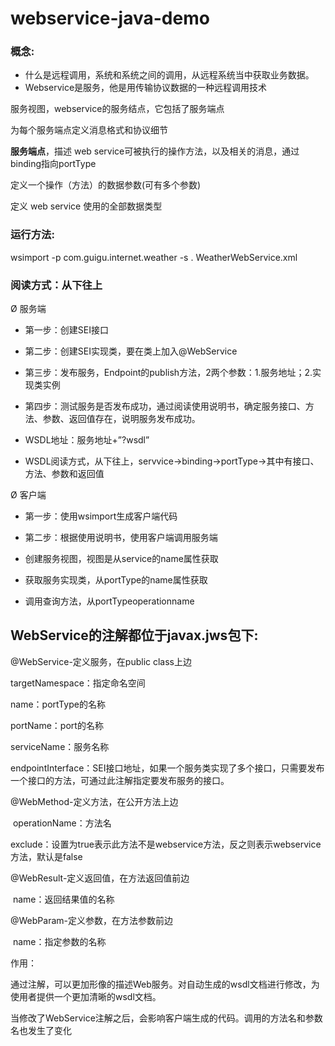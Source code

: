 # webservice-java-demo

### 概念:

- 什么是远程调用，系统和系统之间的调用，从远程系统当中获取业务数据。
- Webservice是服务，他是用传输协议数据的一种远程调用技术

<service>    服务视图，webservice的服务结点，它包括了服务端点

<binding>     为每个服务端点定义消息格式和协议细节

<portType>   **服务端点**，描述 web service可被执行的操作方法，以及相关的消息，通过binding指向portType

<message>   定义一个操作（方法）的数据参数(可有多个参数)

<types>        定义 web service 使用的全部数据类型

### 运行方法:

wsimport -p com.guigu.internet.weather -s . WeatherWebService.xml

### 阅读方式：从下往上

Ø  服务端

- 第一步：创建SEI接口

- 第二步：创建SEI实现类，要在类上加入@WebService

- 第三步：发布服务，Endpoint的publish方法，2两个参数：1.服务地址；2.实现类实例

- 第四步：测试服务是否发布成功，通过阅读使用说明书，确定服务接口、方法、参数、返回值存在，说明服务发布成功。

- WSDL地址：服务地址+”?wsdl”

- WSDL阅读方式，从下往上，servvice->binding->portType->其中有接口、方法、参数和返回值



Ø  客户端

- 第一步：使用wsimport生成客户端代码

- 第二步：根据使用说明书，使用客户端调用服务端

- 创建服务视图，视图是从service的name属性获取

- 获取服务实现类，从portType的name属性获取

- 调用查询方法，从portTypeoperationname



## WebService的注解都位于javax.jws包下:

@WebService-定义服务，在public class上边

targetNamespace：指定命名空间

name：portType的名称

portName：port的名称

serviceName：服务名称

endpointInterface：SEI接口地址，如果一个服务类实现了多个接口，只需要发布一个接口的方法，可通过此注解指定要发布服务的接口。

@WebMethod-定义方法，在公开方法上边

​        operationName：方法名

​        exclude：设置为true表示此方法不是webservice方法，反之则表示webservice方法，默认是false

@WebResult-定义返回值，在方法返回值前边

​        name：返回结果值的名称

@WebParam-定义参数，在方法参数前边

​        name：指定参数的名称

作用：

通过注解，可以更加形像的描述Web服务。对自动生成的wsdl文档进行修改，为使用者提供一个更加清晰的wsdl文档。

当修改了WebService注解之后，会影响客户端生成的代码。调用的方法名和参数名也发生了变化